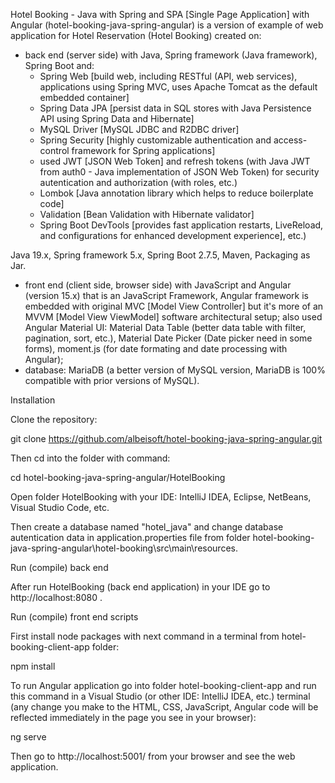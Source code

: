 Hotel Booking - Java with Spring and SPA [Single Page Application] with Angular (hotel-booking-java-spring-angular) is a version of example of web application for Hotel Reservation (Hotel Booking) created on:
- back end (server side) with Java, Spring framework (Java framework), Spring Boot and:
	* Spring Web [build web, including RESTful (API, web services), applications using Spring MVC, uses Apache Tomcat as the default embedded container] 
	* Spring Data JPA [persist data in SQL stores with Java Persistence API using Spring Data and Hibernate]
	* MySQL Driver [MySQL JDBC and R2DBC driver]
	* Spring Security [highly customizable authentication and access-control framework for Spring applications]
	* used JWT [JSON Web Token] and refresh tokens (with Java JWT from auth0 - Java implementation of JSON Web Token) for security autentication and authorization (with roles, etc.)
	* Lombok [Java annotation library which helps to reduce boilerplate code]
	* Validation [Bean Validation with Hibernate validator]
	* Spring Boot DevTools [provides fast application restarts, LiveReload, and configurations for enhanced development experience], etc.)

Java 19.x, Spring framework 5.x, Spring Boot 2.7.5, Maven, Packaging as Jar.

- front end (client side, browser side) with JavaScript and Angular (version 15.x) that is an JavaScript Framework, Angular framework is embedded with original MVC [Model View Controller] but it's more of an MVVM [Model View ViewModel] software architectural setup; also used Angular Material UI: Material Data Table (better data table with filter, pagination, sort, etc.), Material Date Picker (Date picker need in some forms), moment.js (for date formating and date processing with Angular);
- database: MariaDB (a better version of MySQL version, MariaDB is 100% compatible with prior versions of MySQL). 

Installation

Clone the repository:

git clone https://github.com/albeisoft/hotel-booking-java-spring-angular.git

Then cd into the folder with command:

cd hotel-booking-java-spring-angular/HotelBooking

Open folder HotelBooking with your IDE: IntelliJ IDEA, Eclipse, NetBeans, Visual Studio Code, etc. 

Then create a database named "hotel_java" and change database autentication data in application.properties file from folder hotel-booking-java-spring-angular\hotel-booking\src\main\resources.

Run (compile) back end

After run HotelBooking (back end application) in your IDE go to http://localhost:8080 .

Run (compile) front end scripts

First install node packages with next command in a terminal from hotel-booking-client-app folder:

npm install

To run Angular application go into folder hotel-booking-client-app and run this command in a Visual Studio (or other IDE: IntelliJ IDEA, etc.) terminal (any change you make to the HTML, CSS, JavaScript, Angular code will be reflected immediately in the page you see in your browser):

ng serve

Then go to http://localhost:5001/ from your browser and see the web application.
